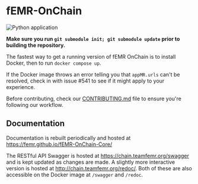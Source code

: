 # fEMR-OnChain
![Python application](https://github.com/FEMR/fEMR-OnChain-Core/workflows/Python%20application/badge.svg)

**Make sure you run `git submodule init; git submodule update` prior to building the repository.**

The fastest way to get a running version of fEMR OnChain is to install Docker, then to run `docker compose up`.

If the Docker image throws an error telling you that `appMR.urls` can't be resolved, check in with issue #541 to see if it might apply to your experience.

Before contributing, check our [CONTRIBUTING.md](CONTRIBUTING.md) file to ensure you're following our workflow.

## Documentation
Documentation is rebuilt periodically and hosted at https://femr.github.io/fEMR-OnChain-Core/

The RESTful API Swagger is hosted at https://chain.teamfemr.org/swagger and is kept updated as changes are made.
A slightly more interactive version is hosted at http://chain.teamfemr.org/redoc/.
Both of these are also accessible on the Docker image at `/swagger` and `/redoc`.